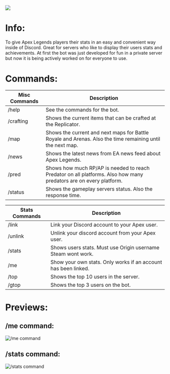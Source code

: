 <a href="https://top.gg/bot/719542118955090011">
  <img src="https://top.gg/api/widget/719542118955090011.svg">
</a>

# Info:
To give Apex Legends players their stats in an easy and convenient way inside of Discord. Great for servers who like to display their users stats and achievements. At first the bot was just developed for fun in a private server but now it is being actively worked on for everyone to use.


# Commands: 
| Misc Commands | Description 
|  ---          |     ---
| /help         | See the commands for the bot.                                  
| /crafting     | Shows the current items that can be crafted at the Replicator. 
| /map          | Shows the current and next maps for Battle Royale and Arenas. Also the time remaining until the next map. 
| /news         | Shows the latest news from EA news feed about Apex Legends. 
| /pred         | Shows how much RP/AP is needed to reach Predator on all platforms. Also how many predators are on every platform. 
| /status       | Shows the gameplay servers status. Also the response time. 

| Stats Commands    | Description 
|  ---              |     ---
| /link             | Link your Discord account to your Apex user.
| /unlink           | Unlink your discord account from your Apex user.
| /stats            | Shows users stats. Must use Origin username Steam wont work.
| /me               | Show your own stats. Only works if an account has been linked.
| /top              | Shows the top 10 users in the server.
| /gtop             | Shows the top 3 users on the bot.

# Previews:
## /me command:
![/me command]("/me")

## /stats command:
![/stats command](http://images.muumi.xyz/EdgyLoba/previewStats.PNG "/me")
